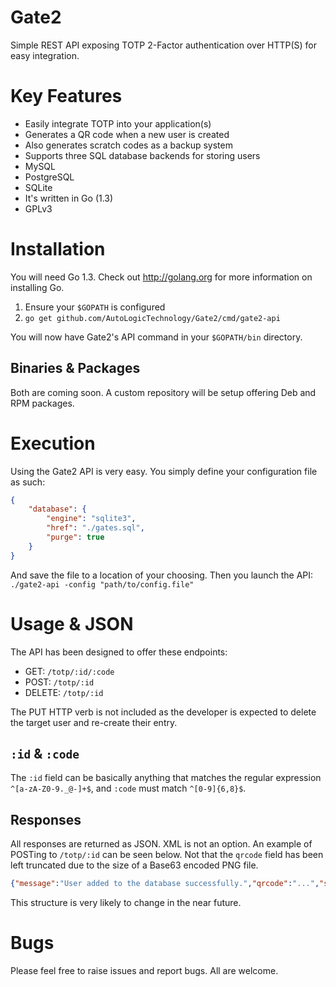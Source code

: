 # Gate2

Simple REST API exposing TOTP 2-Factor authentication over HTTP(S) for easy integration.

# Key Features

* Easily integrate TOTP into your application(s)
* Generates a QR code when a new user is created
* Also generates scratch codes as a backup system
* Supports three SQL database backends for storing users
 * MySQL
 * PostgreSQL
 * SQLite
* It's written in Go (1.3)
* GPLv3

# Installation

You will need Go 1.3. Check out http://golang.org for more information on installing Go.

1. Ensure your `$GOPATH` is configured
1. `go get github.com/AutoLogicTechnology/Gate2/cmd/gate2-api`

You will now have Gate2's API command in your `$GOPATH/bin` directory.

## Binaries & Packages

Both are coming soon. A custom repository will be setup offering Deb and RPM packages.

# Execution

Using the Gate2 API is very easy. You simply define your configuration file as such:

```json
{
    "database": {
        "engine": "sqlite3",
        "href": "./gates.sql",
        "purge": true
    }
}
```

And save the file to a location of your choosing. Then you launch the API: `./gate2-api -config "path/to/config.file"`

# Usage & JSON 

The API has been designed to offer these endpoints:

* GET: `/totp/:id/:code`
* POST: `/totp/:id`
* DELETE: `/totp/:id`

The PUT HTTP verb is not included as the developer is expected to delete the target user and re-create their entry.

## `:id` & `:code`

The `:id` field can be basically anything that matches the regular expression `^[a-zA-Z0-9._@-]+$`, and `:code` must match `^[0-9]{6,8}$`.

## Responses

All responses are returned as JSON. XML is not an option. An example of POSTing to `/totp/:id` can be seen below. Not that the `qrcode` field has been left truncated due to the size of a Base63 encoded PNG file.

```json
{"message":"User added to the database successfully.","qrcode":"...","scratchcodes":["18036472","16892073","91460278"]}
```

This structure is very likely to change in the near future.

# Bugs

Please feel free to raise issues and report bugs. All are welcome.
